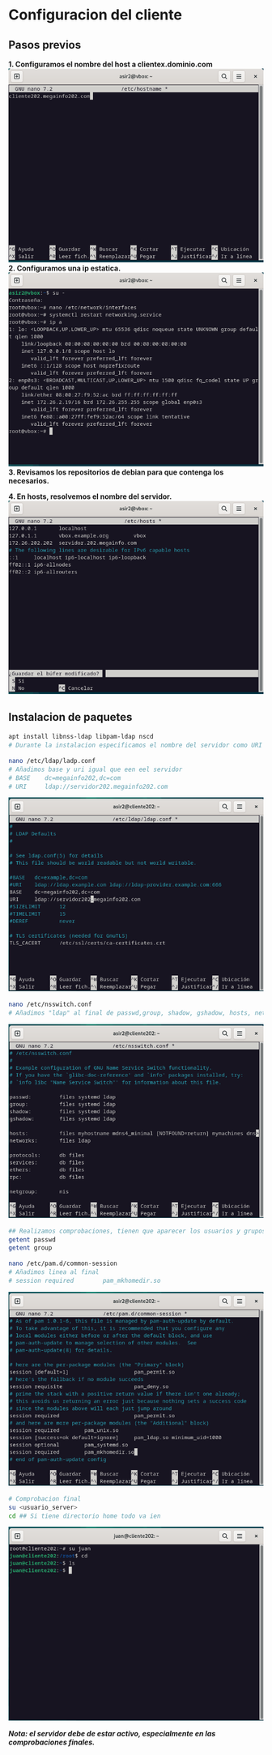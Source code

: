 # Configuracion del cliente

## Pasos previos
**1. Configuramos el nombre del host a clientex.dominio.com**
![02](IMG/Instalacion_Cliente/02.png)
**2. Configuramos una ip estatica.**
![01](IMG/Instalacion_Cliente/01.png)
**3. Revisamos los repositorios de debian para que contenga los necesarios.**

**4. En hosts, resolvemos el nombre del servidor.**
![03](IMG/Instalacion_Cliente/03.png)

## Instalacion de paquetes
~~~bash
apt install libnss-ldap libpam-ldap nscd
# Durante la instalacion especificamos el nombre del servidor como URI de server
~~~
~~~bash
nano /etc/ldap/ladp.conf
# Añadimos base y uri igual que een eel servidor
# BASE    dc=megainfo202,dc=com
# URI     ldap://servidor202.megainfo202.com
~~~
![04](IMG/Instalacion_Cliente/04.png)

~~~bash
nano /etc/nsswitch.conf 
# Añadimos "ldap" al final de passwd,group, shadow, gshadow, hosts, networks
~~~
![05](IMG/Instalacion_Cliente/05.png)

~~~bash
## Realizamos comprobaciones, tienen que aparecer los usuarios y grupos creados en el servidor
getent passwd
getent group
~~~

~~~bash
nano /etc/pam.d/common-session
# Añadimos linea al final
# session required        pam_mkhomedir.so
~~~
![06](IMG/Instalacion_Cliente/06.png)

~~~bash
# Comprobacion final
su <usuario_server>
cd ## Si tiene directorio home todo va ien
~~~
![07](IMG/Instalacion_Cliente/07.png)

***Nota: el servidor debe de estar activo, especialmente en las comprobaciones finales.***